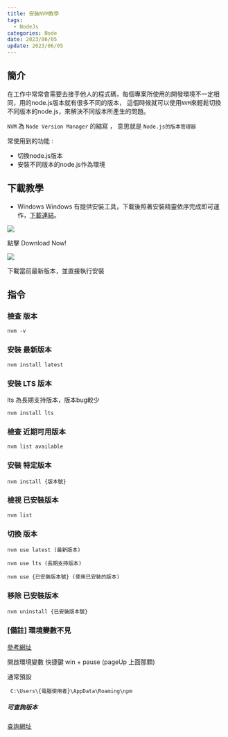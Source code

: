 ```yaml
---
title: 安裝NVM教學
tags: 
  - NodeJs
categories: Node
date: 2023/06/05
update: 2023/06/05
---
```




## 簡介

在工作中常常會需要去接手他人的程式碼，每個專案所使用的開發環境不一定相同，用的node.js版本就有很多不同的版本，
這個時候就可以使用`NVM`來輕鬆切換不同版本的node.js，來解決不同版本所產生的問題。

`NVM` 為 `Node Version Manager` 的縮寫 ， 意思就是 `Node.js的版本管理器`

常使用到的功能 : 

* 切換node.js版本
* 安裝不同版本的node.js作為環境




## 下載教學

* Windows
Windows 有提供安裝工具，下載後照著安裝精靈依序完成即可運作，[下載連結](https://github.com/coreybutler/nvm-windows)。


![](https://i.imgur.com/L5YqZZ0.png)


點擊 Download Now!

![](https://i.imgur.com/PM9CM6m.png)

下載當前最新版本，並直接執行安裝


## 指令



### 檢查 版本 

```shell=
nvm -v 
```

### 安裝 最新版本 

```shell=
nvm install latest
```

### 安裝 LTS 版本
lts 為長期支持版本，版本bug較少

```shell=
nvm install lts
```

### 檢查 近期可用版本

```shell=
nvm list available
```

### 安裝 特定版本
```shell=
nvm install {版本號}
```

### 檢視 已安裝版本
```shell=
nvm list
```


### 切換 版本

```shell=
nvm use latest (最新版本)

nvm use lts (長期支持版本)

nvm use {已安裝版本號} (使用已安裝的版本)
```


### 移除 已安裝版本
```shell=
nvm uninstall {已安裝版本號}
```


### [備註] 環境變數不見

[參考網址](https://israynotarray.com/nodejs/20190801/449913843/) 

開啟環境變數 快捷鍵 win + pause (pageUp 上面那顆)

通常預設
```
 C:\Users\{電腦使用者}\AppData\Roaming\npm
```


##### 可查詢版本

[查詢網址](https://nodejs.org/en/blog/release/)